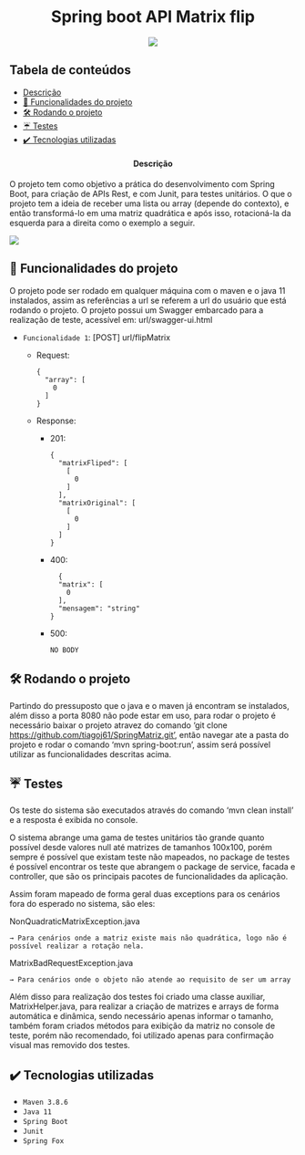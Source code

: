 
<h1 align="center"> Spring boot API Matrix flip</h1>
<p align="center">
<img src="http://img.shields.io/static/v1?label=STATUS&message=v1.0.0%20FINALIZADO&color=GREEN&style=for-the-badge"/>
</p>

## Tabela de conteúdos 

* [Descrição](#----descrição)
* [:hammer: Funcionalidades do projeto](#hammer-funcionalidades-do-projeto)
* [ 🛠️ Rodando o projeto](#%EF%B8%8F-rodando-o-projeto)
* [☔ Testes](#-testes)
* [✔️ Tecnologias utilizadas](#%EF%B8%8F-tecnologias-utilizadas)

<h4 align="center"> 
   Descrição
</h4>
<p>  O projeto tem como objetivo a prática do desenvolvimento com Spring Boot, para criação de APIs Rest, e com Junit, para testes unitários. O que o projeto tem a ideia de receber uma lista ou array (depende do contexto), e então transformá-lo em uma matriz quadrática e após isso, rotacioná-la da esquerda para a direita como o exemplo a seguir.</p>
<img align="center" src='https://s3.us-west-2.amazonaws.com/secure.notion-static.com/d39b794f-491c-4a0d-92b5-3b75df80c266/rotacao.gif?X-Amz-Algorithm=AWS4-HMAC-SHA256&X-Amz-Content-Sha256=UNSIGNED-PAYLOAD&X-Amz-Credential=AKIAT73L2G45EIPT3X45%2F20220619%2Fus-west-2%2Fs3%2Faws4_request&X-Amz-Date=20220619T090308Z&X-Amz-Expires=86400&X-Amz-Signature=f3e7ff0b714f13caa285f341b906b5c17be6ebf03227ca96cdfc43417af7ae75&X-Amz-SignedHeaders=host&response-content-disposition=filename%20%3D"rotacao.gif"&x-id=GetObject'/>

## :hammer: Funcionalidades do projeto
<p>O projeto pode ser rodado em qualquer máquina com o maven e o java 11 instalados, assim as referências a url se referem a url do usuário que está rodando o projeto.
O projeto possui um Swagger embarcado para a realização de teste, acessível em: url/swagger-ui.html
</p>

- `Funcionalidade 1`: [POST] url/flipMatrix

  - Request:
    ```
    {
      "array": [
        0
      ]
    }
    ```
  - Response:
  
    - 201:
      ```
      {
        "matrixFliped": [
          [
            0
          ]
        ],
        "matrixOriginal": [
          [
            0
          ]
        ]
      }
      ```
    - 400:
      ```
        {
        "matrix": [
          0
        ],
        "mensagem": "string"
      }
      ```
     - 500:
        ```
        NO BODY
        ```

## 🛠️ Rodando o projeto

Partindo do pressuposto que o java e o maven já encontram se instalados, além disso a porta 8080 não pode estar em uso,
para rodar o projeto é necessário baixar o projeto atravez do comando ‘git clone https://github.com/tiagoj61/SpringMatriz.git’, então navegar ate a pasta do projeto e rodar o comando ‘mvn spring-boot:run’, assim será possível utilizar as funcionalidades descritas acima.

## ☔ Testes

Os teste do sistema são executados através do comando ‘mvn clean install’ e a resposta é exibida no console.

O sistema abrange uma gama de testes unitários tão grande quanto possível desde valores null até matrizes de tamanhos 100x100, porém sempre é possível que existam teste não mapeados, no package de testes é possível encontrar os teste que abrangem o package de service, facada e controller, que são os principais pacotes de funcionalidades da aplicação.

Assim foram mapeado de forma geral duas exceptions para os cenários fora do esperado no sistema, são eles:

  NonQuadraticMatrixException.java

    → Para cenários onde a matriz existe mais não quadrática, logo não é possível realizar a rotação nela.

  MatrixBadRequestException.java
  
    → Para cenários onde o objeto não atende ao requisito de ser um array

Além disso para realização dos testes foi criado uma classe auxiliar, MatrixHelper.java, para realizar a criação de matrizes e arrays de forma automática e dinâmica, sendo necessário apenas informar o tamanho, também foram criados métodos para exibição da matriz no console de teste, porém não recomendado, foi utilizado apenas para confirmação visual mas removido dos testes.


## ✔️ Tecnologias utilizadas

- ``Maven 3.8.6``
- ``Java 11``
- ``Spring Boot``
- ``Junit``
- ``Spring Fox``
